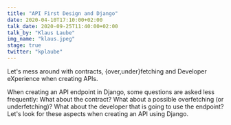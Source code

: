 ```yaml
---
title: "API First Design and Django"
date: 2020-04-10T17:10:00+02:00
talk_date: 2020-09-25T11:40:00+02:00
talk_by: "Klaus Laube"
img_name: "klaus.jpeg"
stage: true
twitter: "kplaube"
---
```


Let's mess around with contracts, {over,under}fetching and Developer
eXperience when creating APIs.

When creating an API endpoint in Django, some questions are asked less frequently:
What about the contract? What about a possible overfetching
(or underfetching)? What about the
developer that is going to use the endpoint? Let's look for these
aspects when creating an API using Django.
